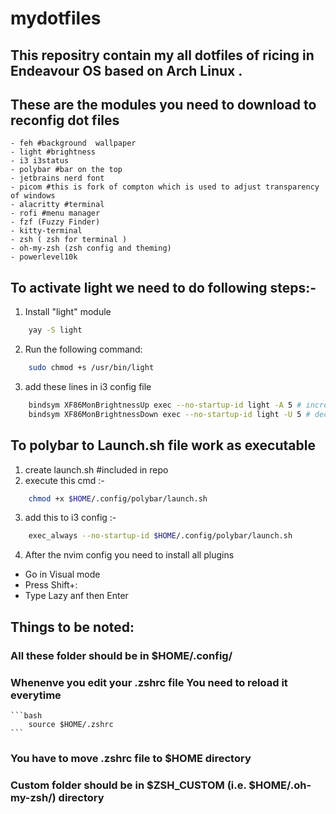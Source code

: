 # mydotfiles
## This repositry contain my all dotfiles of ricing in Endeavour OS based on Arch Linux .
## These are the modules you need to download to reconfig dot files 
    - feh #background  wallpaper
    - light #brightness
    - i3 i3status 
    - polybar #bar on the top
    - jetbrains nerd font 
    - picom #this is fork of compton which is used to adjust transparency of windows
    - alacritty #terminal  
    - rofi #menu manager
    - fzf (Fuzzy Finder)
    - kitty-terminal
    - zsh ( zsh for terminal )
    - oh-my-zsh (zsh config and theming)
    - powerlevel10k

## To activate light we need to do following steps:- 
1. Install "light" module
```bash
    yay -S light
```
2. Run the following command:
```bash
    sudo chmod +s /usr/bin/light
```
3. add these lines in i3 config file 
```bash
    bindsym XF86MonBrightnessUp exec --no-startup-id light -A 5 # increase screen brightness
    bindsym XF86MonBrightnessDown exec --no-startup-id light -U 5 # decrease screen brightness
```
## To polybar to Launch.sh file work as executable 
1. create launch.sh #included in repo 
2. execute this cmd :-  
```bash
    chmod +x $HOME/.config/polybar/launch.sh
```
3. add this to i3 config :- 
```bash
    exec_always --no-startup-id $HOME/.config/polybar/launch.sh
```
4. After the nvim config you need to install all plugins
  - Go in Visual mode 
  - Press Shift+: 
  - Type Lazy anf then Enter

## Things to be noted:
 ### All these folder should be in $HOME/.config/

 ### Whenenve you edit your .zshrc file You need to reload it everytime 
    ```bash
        source $HOME/.zshrc
    ```
 ### You have to move .zshrc file to $HOME directory
 ### Custom folder should be in $ZSH_CUSTOM (i.e. $HOME/.oh-my-zsh/) directory 

